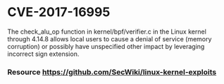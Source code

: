 # CVE-2017-16995

The check_alu_op function in kernel/bpf/verifier.c in the Linux kernel through 4.14.8 allows local users to cause a denial of service (memory corruption) or possibly have unspecified other impact by leveraging incorrect sign extension.

### Resource https://github.com/SecWiki/linux-kernel-exploits
